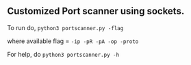 ## Customized Port scanner using sockets.

To run do,
```python3 portscanner.py -flag```

where available
flag = ```-ip -pR -pA -op -proto```

For help, do
```python3 portscanner.py -h```
